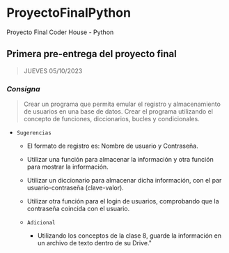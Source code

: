 # ProyectoFinalPython

Proyecto Final Coder House - Python

## Primera pre-entrega del proyecto final

> JUEVES 05/10/2023

### _Consigna_

> Crear un programa que permita emular el registro y almacenamiento de usuarios en una base de datos. Crear el programa utilizando el concepto de funciones, diccionarios, bucles y condicionales.

- `Sugerencias`

  - El formato de registro es: Nombre de usuario y Contraseña.
  - Utilizar una función para almacenar la información y otra función para mostrar la información.
  - Utilizar un diccionario para almacenar dicha información, con el par usuario-contraseña (clave-valor).
  - Utilizar otra función para el login de usuarios, comprobando que la contraseña coincida con el usuario.

  - `Adicional`
    - Utilizando los conceptos de la clase 8, guarde la información en un archivo de texto dentro de su Drive."
